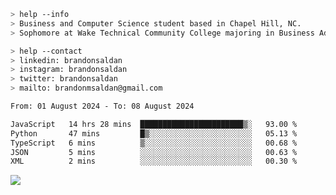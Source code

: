 ````bash
> help --info
> Business and Computer Science student based in Chapel Hill, NC.
> Sophomore at Wake Technical Community College majoring in Business Administration.
````

````bash
> help --contact
> linkedin: brandonsaldan
> instagram: brandonsaldan
> twitter: brandonsaldan
> mailto: brandonmsaldan@gmail.com
````

<!--START_SECTION:waka-->

```txt
From: 01 August 2024 - To: 08 August 2024

JavaScript   14 hrs 28 mins  ███████████████████████▒░   93.00 %
Python       47 mins         █▒░░░░░░░░░░░░░░░░░░░░░░░   05.13 %
TypeScript   6 mins          ▒░░░░░░░░░░░░░░░░░░░░░░░░   00.68 %
JSON         5 mins          ░░░░░░░░░░░░░░░░░░░░░░░░░   00.63 %
XML          2 mins          ░░░░░░░░░░░░░░░░░░░░░░░░░   00.30 %
```

<!--END_SECTION:waka-->

![](https://komarev.com/ghpvc/?username=brandonsaldan&color=6A8AFF)
